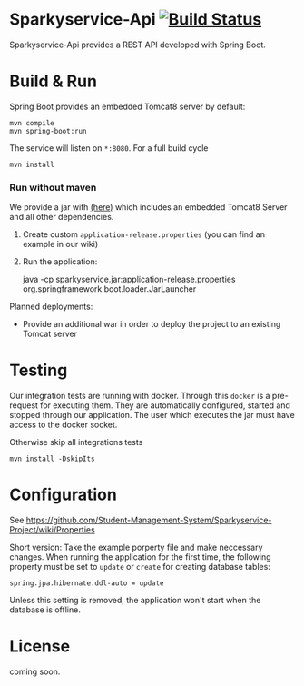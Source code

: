 # Sparkyservice-Api [![Build Status](https://jenkins-2.sse.uni-hildesheim.de/buildStatus/icon?job=Teaching_Sparkyservice-Project&style=flat-square)](https://jenkins-2.sse.uni-hildesheim.de/view/Teaching/job/Teaching_Sparkyservice-Project/)

Sparkyservice-Api provides a REST API developed with Spring Boot. 


# Build & Run
Spring Boot provides an embedded Tomcat8 server by default: 

    mvn compile
    mvn spring-boot:run

The service will listen on `*:8080`. 
For a full build cycle

	mvn install

### Run without maven
We provide a jar with [(here)](https://jenkins-2.sse.uni-hildesheim.de/view/Teaching/job/Teaching_Sparkyservice-Project) which includes an embedded Tomcat8 Server and all other dependencies. 

1. Create custom `application-release.properties` (you can find an example in our wiki)
2. Run the application: 

	java -cp sparkyservice.jar:application-release.properties org.springframework.boot.loader.JarLauncher

Planned deployments:

- Provide an additional war in order to deploy the project to an existing Tomcat server

# Testing
Our integration tests are running with docker. Through this `docker` is a pre-request for executing them. They are 
automatically configured, started and stopped through our application. The user which executes the jar must have access
to the docker socket. 

Otherwise skip all integrations tests

	mvn install -DskipIts

# Configuration

See https://github.com/Student-Management-System/Sparkyservice-Project/wiki/Properties

Short version: Take the example porperty file and make neccessary changes. When running the application for the first time, the following property must be set to `update` or `create` for creating database tables:

	spring.jpa.hibernate.ddl-auto = update

Unless this setting is removed, the application won't start when the database is offline.

# License
coming soon.
